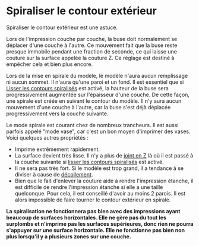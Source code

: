 Spiraliser le contour extérieur
====
Spiraliser le contour extérieur est une astuce.

Lors de l'impression couche par couche, la buse doit normalement se déplacer d'une couche à l'autre. Ce mouvement fait que la buse reste presque immobile pendant une fraction de seconde, ce qui laisse une couture sur la surface appelée la couture Z. Ce réglage est destiné à empêcher cela et bien plus encore.

Lors de la mise en spirale du modèle, le modèle n'aura aucun remplissage ni aucun sommet. Il n'aura qu'une paroi et un fond. Il est essentiel que si [Lisser les contours spiralisés](smooth_spiralized_contours.md) est activé, la hauteur de la buse sera progressivement augmentée sur l'épaisseur d'une couche. De cette façon, une spirale est créée en suivant le contour du modèle. Il n'y aura aucun mouvement d'une couche à l'autre, car la buse s'est déjà déplacée progressivement vers la couche suivante. 

Le mode spirale est courant chez de nombreux trancheurs. Il est aussi parfois appelé "mode vase", car c'est un bon moyen d'imprimer des vases. Voici quelques autres propriétés :
* Imprime extrêmement rapidement.
* La surface devient très lisse. Il n'y a plus de [joint en Z](../troubleshooting/seam.md) là où il est passé à la couche suivante si [lisser les contours spiralisés](smooth_spiralized_contours.md) est activé.
* Il ne sera pas très fort. Si le modèle est trop grand, il a tendance à se diviser à cause de [décollement](../troubleshooting/warping.md).
* Bien que le fait d'enlever la couture aide à rendre l'impression étanche, il est difficile de rendre l'impression étanche si elle a une taille quelconque. Pour cela, il est conseillé d'avoir au moins 2 parois. Il est alors impossible de faire tourner le contour extérieur en spirale.

**La spiralisation ne fonctionnera pas bien avec des impressions ayant beaucoup de surfaces horizontales.  Elle ne gère pas du tout les surplombs et n'imprime pas les surfaces supérieures, donc rien ne pourra s'appuyer sur une surface horizontale.  Elle ne fonctionne pas bien non plus lorsqu'il y a plusieurs zones sur une couche.**
